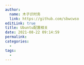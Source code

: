 ```yaml
---
author: 
  name: 木子识时务
  link: https://github.com/sbwcwso
editLink: true
title: Ubuntu配置相关
date: 2021-08-22 09:14:59
permalink: 
categories: 
  - 
tags: 
  - 
---
```

